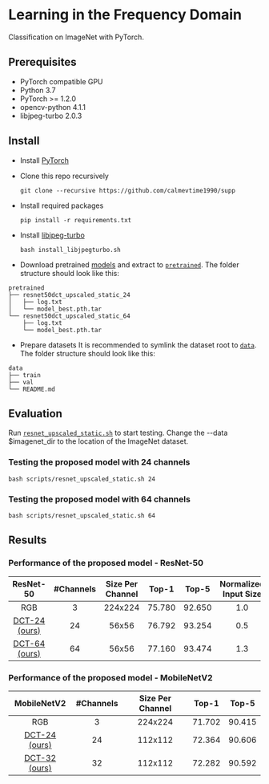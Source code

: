 # Learning in the Frequency Domain
Classification on ImageNet with PyTorch.

## Prerequisites
* PyTorch compatible GPU
* Python 3.7
* PyTorch >= 1.2.0
* opencv-python 4.1.1
* libjpeg-turbo 2.0.3

## Install
* Install [PyTorch](http://pytorch.org/)

* Clone this repo recursively
  ```
  git clone --recursive https://github.com/calmevtime1990/supp
  ```
  
* Install required packages
  ```
  pip install -r requirements.txt
  ```
  
* Install [libjpeg-turbo](http://www.linuxfromscratch.org/blfs/view/svn/general/libjpeg.html)
  ```
  bash install_libjpegturbo.sh
  ```

* Download pretrained [models][1] and extract to [`pretrained`](pretrained). The folder structure should look like this:
```
pretrained
├── resnet50dct_upscaled_static_24
│   ├── log.txt
│   └── model_best.pth.tar
└── resnet50dct_upscaled_static_64
    ├── log.txt
    └── model_best.pth.tar
```
* Prepare datasets
It is recommended to symlink the dataset root to [`data`](data). The folder structure should look like this:
```
data
├── train
├── val
└── README.md
```

## Evaluation
Run [`resnet_upscaled_static.sh`](scripts/resnet_upscaled_static.sh) to start testing. Change the --data $imagenet_dir to the location of the ImageNet dataset.
### Testing the proposed model with 24 channels
```
bash scripts/resnet_upscaled_static.sh 24
```

### Testing the proposed model with 64 channels
```
bash scripts/resnet_upscaled_static.sh 64
```

## Results
### Performance of the proposed model - ResNet-50 
|    ResNet-50   | #Channels | Size Per Channel |  Top-1 |  Top-5 | Normalized Input Size |
|:--------------:|:---------:|:----------------:|:------:|:------:|:---------------------:|
|       RGB      |     3     |      224x224     | 75.780 | 92.650 |          1.0          |
| [DCT-24  (ours)][2] |     24    |       56x56      | 76.792 | 93.254 |          0.5          |
| [DCT-64  (ours)][3] |     64    |       56x56      | 77.160 | 93.474 |          1.3          |

### Performance of the proposed model - MobileNetV2
|  MobileNetV2  | #Channels | Size Per Channel |  Top-1 |  Top-5 |
|:-------------:|:---------:|:----------------:|:------:|:------:|
|      RGB      |     3     |      224x224     | 71.702 | 90.415 |
| [DCT-24 (ours)][4] |     24    |      112x112     | 72.364 | 90.606 |
| [DCT-32 (ours)][5] |     32    |      112x112     | 72.282 | 90.592 |

[1]: https://drive.google.com/open?id=1GlImzw3_PRNFgieS-VsNWZRGqq-xGoKS
[2]: https://drive.google.com/open?id=1Xsl6pt-XJ2aNIVYDFc5XqiW4_SRPSRf7
[3]: https://drive.google.com/open?id=1_gj5kmNCiTHx2DKRYOlG7cLWPwEUDVwR
[4]: https://drive.google.com/open?id=1xhpgvu2BhNh0lwVxM0DPORtaMSYaWb-8
[5]: https://drive.google.com/open?id=1i6RjqyVvloZwAFxvmeKfF6UWbWqMLHJ4